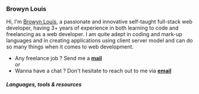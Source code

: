### Browyn Louis

Hi, I'm [Browyn Louis](https://browynlouis.com/), a passionate and innovative self-taught full-stack web developer, having 3+ years of experience in both learning to code and freelancing as a web developer. I am quite adept in coding and mark-up languages and in creating applications using client server model and can do so many things when it comes to web development.

<ul>
  <li> Any freelance job ? Send me a <b><a href="mailto:browynlouis2@gmail.com">mail</a></b></li>
  or
  <li> Wanna have a chat ? Don't hesitate to reach out to me via <b><a href="mailto:browynlouis2@gmail.com">email</a></b></li>
</ul>


##### Languages, tools & resources

